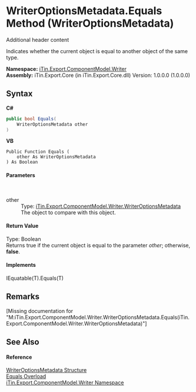 # WriterOptionsMetadata.Equals Method (WriterOptionsMetadata)
Additional header content 

Indicates whether the current object is equal to another object of the same type.

**Namespace:**&nbsp;<a href="N_iTin_Export_ComponentModel_Writer">iTin.Export.ComponentModel.Writer</a><br />**Assembly:**&nbsp;iTin.Export.Core (in iTin.Export.Core.dll) Version: 1.0.0.0 (1.0.0.0)

## Syntax

**C#**<br />
``` C#
public bool Equals(
	WriterOptionsMetadata other
)
```

**VB**<br />
``` VB
Public Function Equals ( 
	other As WriterOptionsMetadata
) As Boolean
```


#### Parameters
&nbsp;<dl><dt>other</dt><dd>Type: <a href="T_iTin_Export_ComponentModel_Writer_WriterOptionsMetadata">iTin.Export.ComponentModel.Writer.WriterOptionsMetadata</a><br />The object to compare with this object.</dd></dl>

#### Return Value
Type: Boolean<br />Returns true if the current object is equal to the parameter *other*; otherwise, <strong>false</strong>.

#### Implements
IEquatable(T).Equals(T)<br />

## Remarks
\[Missing <remarks> documentation for "M:iTin.Export.ComponentModel.Writer.WriterOptionsMetadata.Equals(iTin.Export.ComponentModel.Writer.WriterOptionsMetadata)"\]

## See Also


#### Reference
<a href="T_iTin_Export_ComponentModel_Writer_WriterOptionsMetadata">WriterOptionsMetadata Structure</a><br /><a href="Overload_iTin_Export_ComponentModel_Writer_WriterOptionsMetadata_Equals">Equals Overload</a><br /><a href="N_iTin_Export_ComponentModel_Writer">iTin.Export.ComponentModel.Writer Namespace</a><br />